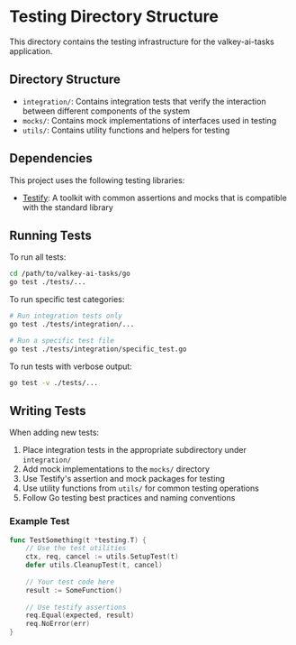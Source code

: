 # Testing Directory Structure

This directory contains the testing infrastructure for the valkey-ai-tasks application.

## Directory Structure

- `integration/`: Contains integration tests that verify the interaction between different components of the system
- `mocks/`: Contains mock implementations of interfaces used in testing
- `utils/`: Contains utility functions and helpers for testing

## Dependencies

This project uses the following testing libraries:

- [Testify](https://github.com/stretchr/testify): A toolkit with common assertions and mocks that is compatible with the standard library

## Running Tests

To run all tests:

```bash
cd /path/to/valkey-ai-tasks/go
go test ./tests/...
```

To run specific test categories:

```bash
# Run integration tests only
go test ./tests/integration/...

# Run a specific test file
go test ./tests/integration/specific_test.go
```

To run tests with verbose output:

```bash
go test -v ./tests/...
```

## Writing Tests

When adding new tests:

1. Place integration tests in the appropriate subdirectory under `integration/`
2. Add mock implementations to the `mocks/` directory
3. Use Testify's assertion and mock packages for testing
4. Use utility functions from `utils/` for common testing operations
5. Follow Go testing best practices and naming conventions

### Example Test

```go
func TestSomething(t *testing.T) {
    // Use the test utilities
    ctx, req, cancel := utils.SetupTest(t)
    defer utils.CleanupTest(t, cancel)
    
    // Your test code here
    result := SomeFunction()
    
    // Use testify assertions
    req.Equal(expected, result)
    req.NoError(err)
}
```
